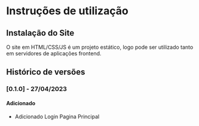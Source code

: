 # Instruções de utilização

## Instalação do Site

O site em HTML/CSS/JS é um projeto estático, logo pode ser utilizado tanto em servidores de aplicações frontend.

## Histórico de versões

### [0.1.0] - 27/04/2023
#### Adicionado
- Adicionado
Login
Pagina Principal
